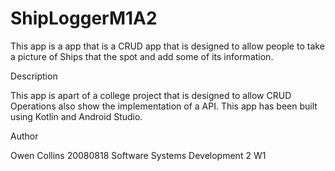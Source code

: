# ShipLoggerM1A2

This app is a app that is a CRUD app that is designed to allow people to take a picture of Ships that the spot and add some of its information. 

Description 

This app is apart of a college project that is designed to allow CRUD Operations also show the implementation of a API. 
This app has been built using Kotlin and Android Studio. 


Author 

Owen Collins 20080818 Software Systems Development 2 W1 

